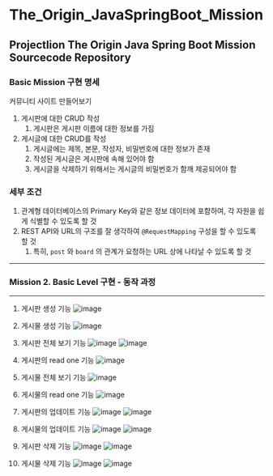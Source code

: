 # The_Origin_JavaSpringBoot_Mission
## Projectlion The Origin Java Spring Boot Mission Sourcecode Repository

### Basic Mission 구현 명세
커뮤니티 사이트 만들어보기

1. 게시판에 대한 CRUD 작성
    1. 게시판은 게시판 이름에 대한 정보를 가짐
2. 게시글에 대한 CRUD를 작성
    1. 게시글에는 제목, 본문, 작성자, 비밀번호에 대한 정보가 존재
    2. 작성된 게시글은 게시판에 속해 있어야 함
    3. 게시글을 삭제하기 위해서는 게시글의 비밀번호가 함깨 제공되어야 함

### 세부 조건

1. 관계형 데이터베이스의 Primary Key와 같은 정보 데이터에 포함하여, 각 자원을 쉽게 식별할 수 있도록 할 것
2. REST API와 URL의 구조를 잘 생각하여 `@RequestMapping` 구성을 할 수 있도록 할 것
    1. 특히, `post` 와 `board` 의 관계가 요청하는 URL 상에 나타날 수 있도록 할 것

------
### Mission 2. Basic Level 구현 - 동작 과정
------

1. 게시판 생성 기능
![image](https://user-images.githubusercontent.com/66112716/155154519-25fcc631-2ab2-42fd-99df-208b403fa8af.png)

2. 게시물 생성 기능
![image](https://user-images.githubusercontent.com/66112716/155154994-c4f2032f-5a72-4dc6-a096-6551c480c58d.png)

3. 게시판 전체 보기 기능
![image](https://user-images.githubusercontent.com/66112716/155155466-ac5b2652-a133-45b0-b6bf-e825539533a6.png)
![image](https://user-images.githubusercontent.com/66112716/155155522-f786b72e-8a5c-4ee1-a8e0-c83e7a64c91e.png)

4. 게시판의 read one 기능
![image](https://user-images.githubusercontent.com/66112716/155155709-dd535650-37ef-4120-8846-e35922e5997b.png)

5. 게시물 전체 보기 기능
![image](https://user-images.githubusercontent.com/66112716/155156177-17fc36b1-c6b4-478f-b6ca-7c88cef80c56.png)

6. 게시물의 read one 기능
![image](https://user-images.githubusercontent.com/66112716/155156581-d796f731-ef78-41f3-a98b-c225f01dfb34.png)

7. 게시판의 업데이트 기능
![image](https://user-images.githubusercontent.com/66112716/155157196-96796806-44de-436e-84a0-a4e30a9fe1ba.png)
![image](https://user-images.githubusercontent.com/66112716/155157323-9a562fbc-c24e-46e7-aab2-b4b3e8cdfbd6.png)

8. 게시물의 업데이트 기능
![image](https://user-images.githubusercontent.com/66112716/155157643-c676c8d0-d18c-475b-9855-bc4d444b5998.png)
![image](https://user-images.githubusercontent.com/66112716/155157723-6a8d62ff-2c29-4eaf-9e55-8232f18dbf1d.png)

9. 게시판 삭제 기능
![image](https://user-images.githubusercontent.com/66112716/155157898-db5e2c76-b9aa-49f5-93d5-bcbca930b77e.png)
![image](https://user-images.githubusercontent.com/66112716/155157974-963013d8-d7b9-40c9-b363-07d3c17b6421.png)

10. 게시물 삭제 기능
![image](https://user-images.githubusercontent.com/66112716/155158344-742d47bc-a7ca-41fa-a963-c796c712d124.png)
![image](https://user-images.githubusercontent.com/66112716/155158427-a784d1a9-0192-4aad-bb29-917983101fc3.png)
